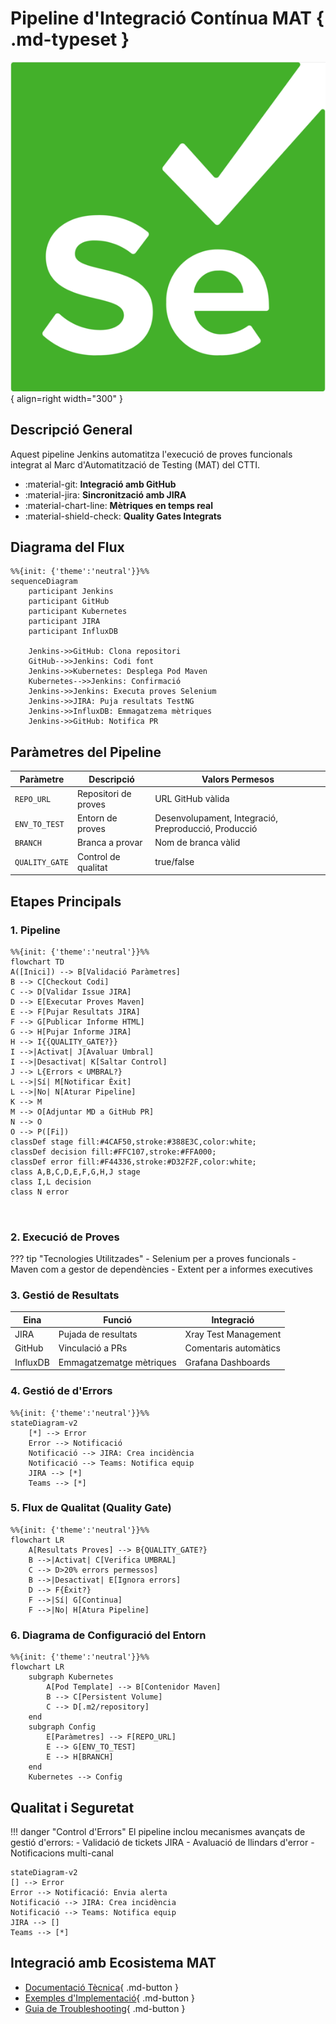 # Pipeline d'Integració Contínua MAT { .md-typeset }

![Jenkins Pipeline](../images/selenium.png){ align=right width="300" }

## Descripció General
Aquest pipeline Jenkins automatitza l'execució de proves funcionals integrat al Marc d'Automatització de Testing (MAT) del CTTI.

<div class="grid cards" markdown>

-   :material-git: __Integració amb GitHub__
-   :material-jira: __Sincronització amb JIRA__
-   :material-chart-line: __Mètriques en temps real__
-   :material-shield-check: __Quality Gates Integrats__

</div>

## Diagrama del Flux

```mermaid
%%{init: {'theme':'neutral'}}%%
sequenceDiagram
    participant Jenkins
    participant GitHub
    participant Kubernetes
    participant JIRA
    participant InfluxDB

    Jenkins->>GitHub: Clona repositori
    GitHub-->>Jenkins: Codi font
    Jenkins->>Kubernetes: Desplega Pod Maven
    Kubernetes-->>Jenkins: Confirmació
    Jenkins->>Jenkins: Executa proves Selenium
    Jenkins->>JIRA: Puja resultats TestNG
    Jenkins->>InfluxDB: Emmagatzema mètriques
    Jenkins->>GitHub: Notifica PR
```

## Paràmetres del Pipeline

| Paràmetre | Descripció | Valors Permesos |
|-----------|------------|-----------------|
| `REPO_URL` | Repositori de proves | URL GitHub vàlida |
| `ENV_TO_TEST` | Entorn de proves | Desenvolupament, Integració, Preproducció, Producció |
| `BRANCH` | Branca a provar | Nom de branca vàlid |
| `QUALITY_GATE` | Control de qualitat | true/false |

## Etapes Principals

### 1. Pipeline
```mermaid
%%{init: {'theme':'neutral'}}%%
flowchart TD
A([Inici]) --> B[Validació Paràmetres]
B --> C[Checkout Codi]
C --> D[Validar Issue JIRA]
D --> E[Executar Proves Maven]
E --> F[Pujar Resultats JIRA]
F --> G[Publicar Informe HTML]
G --> H[Pujar Informe JIRA]
H --> I{{QUALITY_GATE?}}
I -->|Activat| J[Avaluar Umbral]
I -->|Desactivat| K[Saltar Control]
J --> L{Errors < UMBRAL?}
L -->|Sí| M[Notificar Èxit]
L -->|No| N[Aturar Pipeline]
K --> M
M --> O[Adjuntar MD a GitHub PR]
N --> O
O --> P([Fi])
classDef stage fill:#4CAF50,stroke:#388E3C,color:white;
classDef decision fill:#FFC107,stroke:#FFA000;
classDef error fill:#F44336,stroke:#D32F2F,color:white;
class A,B,C,D,E,F,G,H,J stage
class I,L decision
class N error



```

### 2. Execució de Proves
??? tip "Tecnologies Utilitzades"
    - Selenium per a proves funcionals
    - Maven com a gestor de dependències
    - Extent per a informes executives



### 3. Gestió de Resultats

| Eina | Funció | Integració |
|------|--------|------------|
| JIRA | Pujada de resultats | Xray Test Management |
| GitHub | Vinculació a PRs | Comentaris automàtics |
| InfluxDB | Emmagatzematge mètriques | Grafana Dashboards |


### 4. Gestió de d'Errors

```mermaid
%%{init: {'theme':'neutral'}}%%
stateDiagram-v2
    [*] --> Error
    Error --> Notificació
    Notificació --> JIRA: Crea incidència
    Notificació --> Teams: Notifica equip
    JIRA --> [*]
    Teams --> [*]
```
### 5.  Flux de Qualitat (Quality Gate)

```mermaid
%%{init: {'theme':'neutral'}}%%
flowchart LR
    A[Resultats Proves] --> B{QUALITY_GATE?}
    B -->|Activat| C[Verifica UMBRAL]
    C --> D>20% errors permessos]
    B -->|Desactivat| E[Ignora errors]
    D --> F{Èxit?}
    F -->|Sí| G[Continua]
    F -->|No| H[Atura Pipeline]

```
### 6. Diagrama de Configuració del Entorn

```mermaid
%%{init: {'theme':'neutral'}}%%
flowchart LR
    subgraph Kubernetes
        A[Pod Template] --> B[Contenidor Maven]
        B --> C[Persistent Volume]
        C --> D[.m2/repository]
    end
    subgraph Config
        E[Paràmetres] --> F[REPO_URL]
        E --> G[ENV_TO_TEST]
        E --> H[BRANCH]
    end
    Kubernetes --> Config

```


## Qualitat i Seguretat

!!! danger "Control d'Errors"
    El pipeline inclou mecanismes avançats de gestió d'errors:
    - Validació de tickets JIRA
    - Avaluació de llindars d'error
    - Notificacions multi-canal

```mermaid
stateDiagram-v2
[] --> Error
Error --> Notificació: Envia alerta
Notificació --> JIRA: Crea incidència
Notificació --> Teams: Notifica equip
JIRA --> []
Teams --> [*]
```

## Integració amb Ecosistema MAT

<div class="grid cards" markdown>

-   [Documentació Tècnica](https://ctti.gencat.cat/mat-docs){ .md-button }
-   [Exemples d'Implementació](../examples){ .md-button }
-   [Guia de Troubleshooting](../troubleshooting){ .md-button }

</div>
